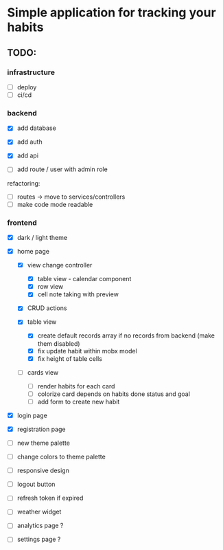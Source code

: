 # Simple application for tracking your habits

## TODO:

### infrastructure

- [ ] deploy
- [ ] ci/cd

### backend

- [x] add database
- [x] add auth
- [x] add api

- [ ] add route / user with admin role

refactoring:
- [ ] routes -> move to services/controllers
- [ ] make code mode readable

### frontend

- [x] dark / light theme
- [x] home page
  - [x] view change controller
    - [x] table view - calendar component
    - [x] row view
    - [x] cell note taking with preview
  - [x] CRUD actions

  - [x] table view
    - [x] create default records array if no records from backend (make them disabled)
    - [x] fix update habit within mobx model
    - [x] fix height of table cells

  - [ ] cards view
    - [ ] render habits for each card
    - [ ] colorize card depends on habits done status and goal
    - [ ] add form to create new habit

- [x] login page
- [x] registration page

- [ ] new theme palette
- [ ] change colors to theme palette
- [ ] responsive design

- [ ] logout button
- [ ] refresh token if expired
- [ ] weather widget

- [ ] analytics page ?
- [ ] settings page ?

